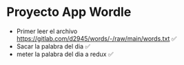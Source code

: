 # Proyecto App Wordle

* Primer leer el archivo https://gitlab.com/d2945/words/-/raw/main/words.txt ✅
* Sacar la palabra del dia ✅
* meter la palabra del dia a redux ✅

